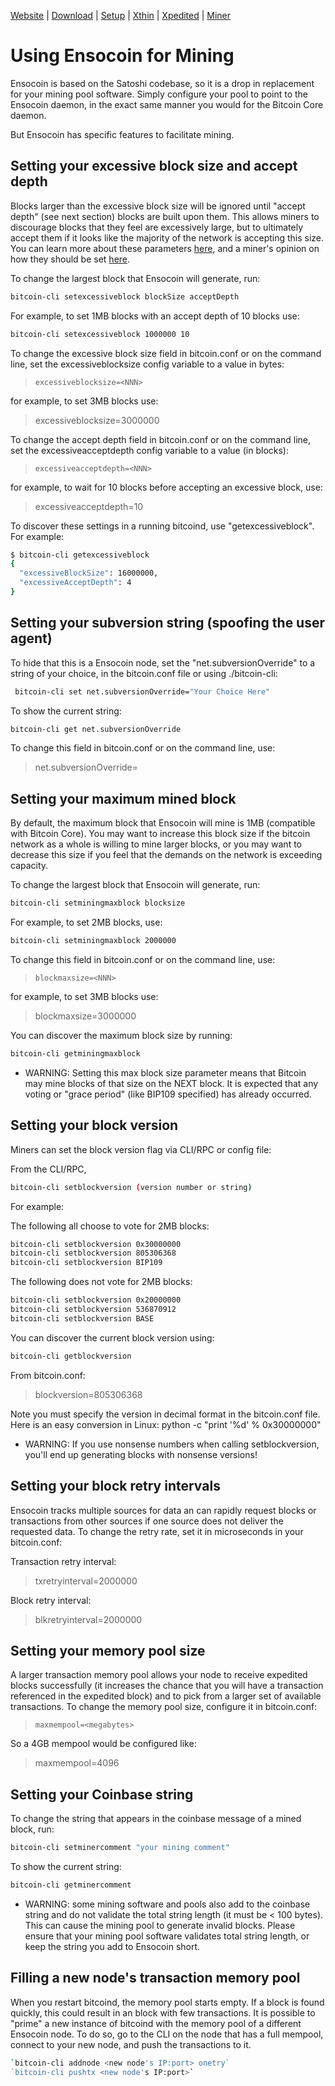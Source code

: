 [Website](www.ensocoin.org)  | [Download](www.ensocoin.org/download) | [Setup](doc/README.md)  |  [Xthin](bu-xthin.md)  |  [Xpedited](bu-xpedited-forwarding.md)  |   [Miner](miner.md)

Using Ensocoin for Mining
==================================

Ensocoin is based on the Satoshi codebase, so it is a drop in replacement for your mining pool software.  Simply configure your pool to point to the Ensocoin daemon, in the exact same manner you would for the Bitcoin Core daemon.

But Ensocoin has specific features to facilitate mining.


Setting your excessive block size and accept depth
--------------------------------------------------

Blocks larger than the excessive block size will be ignored until "accept depth" (see next section) blocks are  built upon them.  This allows miners to discourage blocks that they feel are excessively large, but to ultimately accept them if it looks like the majority of the network is accepting this size.  You can learn more about these parameters [here](https://medium.com/@peter_r/the-excessive-block-gate-how-a-bitcoin-unlimited-node-deals-with-large-blocks-22a4a5c322d4#.bhkz538kw), and a miner's opinion on how they should be set [here](https://medium.com/@ViaBTC/miner-guide-how-to-safely-hard-fork-to-bitcoin-unlimited-8ac1570dc1a8#.zdklfb67p).

To change the largest block that Ensocoin will generate, run:
```sh
bitcoin-cli setexcessiveblock blockSize acceptDepth
```
For example, to set 1MB blocks with an accept depth of 10 blocks use:
```sh
bitcoin-cli setexcessiveblock 1000000 10
```


To change the excessive block size field in bitcoin.conf or on the command line, set the excessiveblocksize config variable to a value in bytes:
 > `excessiveblocksize=<NNN>`
 
for example, to set 3MB blocks use:
 > excessiveblocksize=3000000

To change the accept depth field in bitcoin.conf or on the command line, set the excessiveacceptdepth config variable to a value (in blocks):
 > `excessiveacceptdepth=<NNN>`
 
for example, to wait for 10 blocks before accepting an excessive block, use:
 > excessiveacceptdepth=10


To discover these settings in a running bitcoind, use "getexcessiveblock".  For example:
```sh
$ bitcoin-cli getexcessiveblock
{
  "excessiveBlockSize": 16000000,
  "excessiveAcceptDepth": 4
}

```


Setting your subversion string (spoofing the user agent)
--------------------------------------------------------

To hide that this is a Ensocoin node, set the "net.subversionOverride" to a string of your choice, in the bitcoin.conf file or using ./bitcoin-cli:

```sh
 bitcoin-cli set net.subversionOverride="Your Choice Here"
```

To show the current string:

```sh
bitcoin-cli get net.subversionOverride
```

To change this field in bitcoin.conf or on the command line, use:
 > net.subversionOverride=<YourChoiceHere>



Setting your maximum mined block
--------------------------------

By default, the maximum block that Ensocoin will mine is 1MB (compatible with Bitcoin Core).
You may want to increase this block size if the bitcoin network as a whole is willing to mine larger blocks, or you may want to decrease this size if you feel that the demands on the network is exceeding capacity.

To change the largest block that Ensocoin will generate, run:
```sh
bitcoin-cli setminingmaxblock blocksize
```
For example, to set 2MB blocks, use:
```sh
bitcoin-cli setminingmaxblock 2000000
```
To change this field in bitcoin.conf or on the command line, use:
 > `blockmaxsize=<NNN>`
 
for example, to set 3MB blocks use:
 > blockmaxsize=3000000

You can discover the maximum block size by running:
```sh
bitcoin-cli getminingmaxblock
```
 - WARNING: Setting this max block size parameter means that Bitcoin may mine blocks of that size on the NEXT block.  It is expected that any voting or "grace period" (like BIP109 specified) has already occurred.
 

Setting your block version
---------------------------
Miners can set the block version flag via CLI/RPC or config file:

From the CLI/RPC, 
```sh
bitcoin-cli setblockversion (version number or string)
```
For example:

The following all choose to vote for 2MB blocks:
```sh
bitcoin-cli setblockversion 0x30000000
bitcoin-cli setblockversion 805306368
bitcoin-cli setblockversion BIP109
```

The following does not vote for 2MB blocks:
```sh
bitcoin-cli setblockversion 0x20000000
bitcoin-cli setblockversion 536870912
bitcoin-cli setblockversion BASE
```

You can discover the current block version using:
```sh
bitcoin-cli getblockversion
```
From bitcoin.conf:
 > blockversion=805306368

Note you must specify the version in decimal format in the bitcoin.conf file.
Here is an easy conversion in Linux: python -c "print '%d' % 0x30000000"

 - WARNING: If you use nonsense numbers when calling setblockversion, you'll end up generating blocks with nonsense versions!

Setting your block retry intervals
----------------------------------

Ensocoin tracks multiple sources for data an can rapidly request blocks or transactions from other sources if one source does not deliver the requested data.
To change the retry rate, set it in microseconds in your bitcoin.conf:

Transaction retry interval:
 > txretryinterval=2000000
 
 Block retry interval:
 > blkretryinterval=2000000

Setting your memory pool size
-----------------------------

A larger transaction memory pool allows your node to receive expedited blocks successfully (it increases the chance that you will have a transaction referenced in the expedited block) and to pick from a larger set of available transactions.  To change the memory pool size, configure it in bitcoin.conf:

 > `maxmempool=<megabytes>`

So a 4GB mempool would be configured like:
 > maxmempool=4096

Setting your Coinbase string
----------------------------

To change the string that appears in the coinbase message of a mined block, run:

```sh
bitcoin-cli setminercomment "your mining comment"
```

To show the current string:

```sh
bitcoin-cli getminercomment
```

 - WARNING: some mining software and pools also add to the coinbase string and do not validate the total string length (it must be < 100 bytes).  This can cause the mining pool to generate invalid blocks.  Please ensure that your mining pool software validates total string length, or keep the string you add to Ensocoin short.


Filling a new node's transaction memory pool
---------------------------------------------

When you restart bitcoind, the memory pool starts empty.  If a block is found quickly, this could result in an block with few transactions.  It is possible to "prime" a new instance of bitcoind with the memory pool of a different Ensocoin node.  To do so, go to the CLI on the node that has a full mempool, connect to your new node, and push the transactions to it.

```sh
`bitcoin-cli addnode <new node's IP:port> onetry`
`bitcoin-cli pushtx <new node's IP:port>`
```
